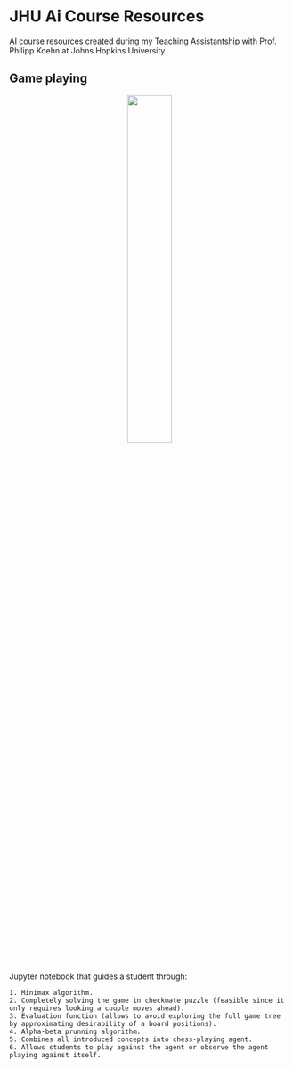 # JHU Ai Course Resources

AI course resources created during my Teaching Assistantship with Prof. Philipp Koehn at Johns Hopkins University.

## Game playing

<p align="center">
  <img src="https://github.com/warmspringwinds/jhu-ai-course-teaching/blob/master/imgs/chess_puzzle_solution.gif" width="40%" align="middle">
</p>

Jupyter notebook that guides a student through:

<p align="center">

    1. Minimax algorithm.
    2. Completely solving the game in checkmate puzzle (feasible since it only requires looking a couple moves ahead).
    3. Evaluation function (allows to avoid exploring the full game tree by approximating desirability of a board positions).
    4. Alpha-beta prunning algorithm.
    5. Combines all introduced concepts into chess-playing agent.
    6. Allows students to play against the agent or observe the agent playing against itself.
    
</p>